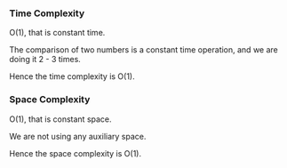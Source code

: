 ### Time Complexity
O(1), that is constant time.

The comparison of two numbers is a constant time operation, and we are doing it 2 - 3 times.

Hence the time complexity is O(1).

### Space Complexity
O(1), that is constant space.

We are not using any auxiliary space.

Hence the space complexity is O(1).